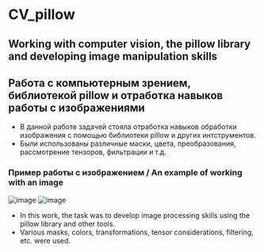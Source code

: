 # CV_pillow
## Working with computer vision, the pillow library and developing image manipulation skills
## Работа с компьютерным зрением, библиотекой pillow и отработка навыков работы с изображениями

* В данной работе задачей стояла отработка навыков обработки изображения с помощью библиотеки pillow и других интструментов.
* Были использованы различные маски, цвета, преобразования, рассмотрение тензоров, фильтрации и т.д.

### Пример работы с изображением / An example of working with an image
![image](https://github.com/ArtemAvgutin/CV.pillow/assets/131138862/728667c6-67c5-45e0-bc04-3c9d64a6696d)
![image](https://github.com/ArtemAvgutin/CV.pillow/assets/131138862/7dca9edb-5d8a-4d3e-9c72-1ea7e33a5c23)


* In this work, the task was to develop image processing skills using the pillow library and other tools.
* Various masks, colors, transformations, tensor considerations, filtering, etc. were used.
